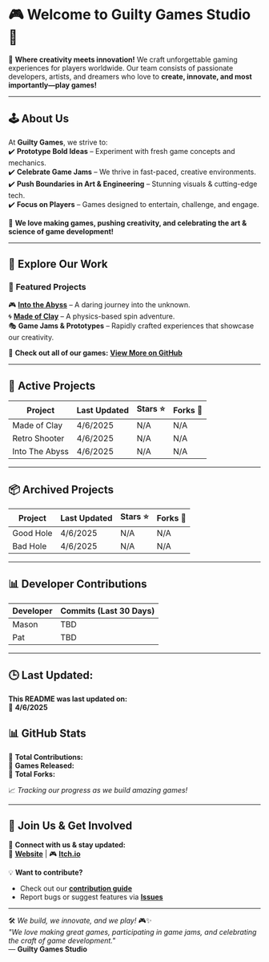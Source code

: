 # 🎮 Welcome to Guilty Games Studio 👾  

🚀 **Where creativity meets innovation!** We craft unforgettable gaming experiences for players worldwide. Our team consists of passionate developers, artists, and dreamers who love to **create, innovate, and most importantly—play games!**

---

## 🕹️ About Us

At **Guilty Games**, we strive to:  
✔️ **Prototype Bold Ideas** – Experiment with fresh game concepts and mechanics.  
✔️ **Celebrate Game Jams** – We thrive in fast-paced, creative environments.  
✔️ **Push Boundaries in Art & Engineering** – Stunning visuals & cutting-edge tech.  
✔️ **Focus on Players** – Games designed to entertain, challenge, and engage.  

🎨 **We love making games, pushing creativity, and celebrating the art & science of game development!**

---

## 🚀 Explore Our Work  

### 🌟 **Featured Projects**  
🎮 **[Into the Abyss](#)** – A daring journey into the unknown.  
🌀 **[Made of Clay](#)** – A physics-based spin adventure.  
🎭 **Game Jams & Prototypes** – Rapidly crafted experiences that showcase our creativity.  

🔗 **Check out all of our games:** [**View More on GitHub**](https://github.com/GuiltyGamesStudio?tab=repositories)  

---

## 📌 Active Projects  

| Project | Last Updated | Stars ⭐ | Forks 🍴 |
|---------|--------------|----------|---------|
Made of Clay | 4/6/2025| N/A | N/A|
Retro Shooter | 4/6/2025| N/A | N/A|
Into The Abyss | 4/6/2025| N/A | N/A|

---

## 📦 Archived Projects  

| Project | Last Updated | Stars ⭐ | Forks 🍴 |
|---------|--------------|----------|---------|
Good Hole | 4/6/2025| N/A | N/A|
Bad Hole | 4/6/2025| N/A | N/A|

---

## 📊 Developer Contributions  

| Developer | Commits (Last 30 Days) |
|-----------|------------------------|
|Mason | TBD |
|Pat | TBD |

---

## 🕒 Last Updated:  
**This README was last updated on:**  
📅 **4/6/2025**  

## 📊 GitHub Stats  
🔹 **Total Contributions:** <!-- TOTAL_COMMITS -->  
🔹 **Games Released:** <!-- GAMES_COUNT -->  
🔹 **Total Forks:** <!-- TOTAL_FORKS -->  

📈 *Tracking our progress as we build amazing games!*  

---

## 🤝 Join Us & Get Involved  

💬 **Connect with us & stay updated:**  
🔹 [**Website**](#) | 🎮 [**Itch.io**](https://guiltygames.itch.io/)  

💡 **Want to contribute?**  
- Check out our **[contribution guide](#)**  
- Report bugs or suggest features via **[Issues](https://github.com/GuiltyGamesStudio/issues)**  

---

🛠️ *We build, we innovate, and we play!* 🎮✨  
*"We love making great games, participating in game jams, and celebrating the craft of game development."*  
— **Guilty Games Studio**
